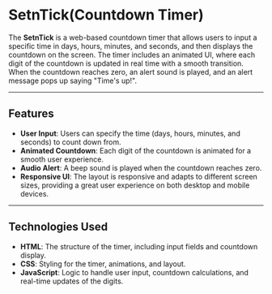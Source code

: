# SetnTick(Countdown Timer)

The **SetnTick** is a web-based countdown timer that allows users to input a specific time in days, hours, minutes, and seconds, and then displays the countdown on the screen. The timer includes an animated UI, where each digit of the countdown is updated in real time with a smooth transition. When the countdown reaches zero, an alert sound is played, and an alert message pops up saying "Time's up!".

---

## Features

- **User Input**: Users can specify the time (days, hours, minutes, and seconds) to count down from.
- **Animated Countdown**: Each digit of the countdown is animated for a smooth user experience.
- **Audio Alert**: A beep sound is played when the countdown reaches zero.
- **Responsive UI**: The layout is responsive and adapts to different screen sizes, providing a great user experience on both desktop and mobile devices.

---


## Technologies Used

- **HTML**: The structure of the timer, including input fields and countdown display.
- **CSS**: Styling for the timer, animations, and layout.
- **JavaScript**: Logic to handle user input, countdown calculations, and real-time updates of the digits.




